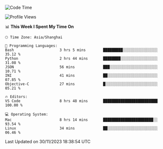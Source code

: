 <!--START_SECTION:waka-->
![Code Time](http://img.shields.io/badge/Code%20Time-245%20hrs%202%20mins-blue)

![Profile Views](http://img.shields.io/badge/Profile%20Views-5-blue)

📊 **This Week I Spent My Time On** 

```text
🕑︎ Time Zone: Asia/Shanghai

💬 Programming Languages: 
Bash                     3 hrs 5 mins        █████████░░░░░░░░░░░░░░░░   35.12 % 
Python                   2 hrs 44 mins       ████████░░░░░░░░░░░░░░░░░   31.08 % 
JSON                     56 mins             ███░░░░░░░░░░░░░░░░░░░░░░   10.71 % 
INI                      41 mins             ██░░░░░░░░░░░░░░░░░░░░░░░   07.85 % 
Objective-C              27 mins             █░░░░░░░░░░░░░░░░░░░░░░░░   05.21 % 

🔥 Editors: 
VS Code                  8 hrs 48 mins       █████████████████████████   100.00 % 

💻 Operating System: 
Mac                      8 hrs 14 mins       ███████████████████████░░   93.54 % 
Linux                    34 mins             ██░░░░░░░░░░░░░░░░░░░░░░░   06.46 % 
```


 Last Updated on 30/11/2023 18:38:54 UTC
<!--END_SECTION:waka-->